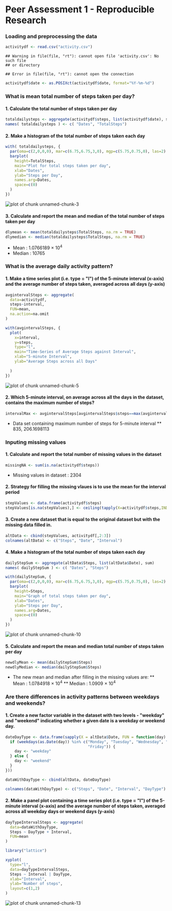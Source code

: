# Peer Assessment 1 - Reproducible Research

### Loading and preprocessing the data


```r
activitydf <- read.csv("activity.csv")
```

```
## Warning in file(file, "rt"): cannot open file 'activity.csv': No such file
## or directory
```

```
## Error in file(file, "rt"): cannot open the connection
```

```r
activitydf$date <- as.POSIXct(activitydf$date, format="%Y-%m-%d")
```

### What is mean total number of steps taken per day?
#### 1. Calculate the total number of steps taken per day


```r
totaldailysteps <- aggregate(activitydf$steps, list(activitydf$date), sum )
names( totaldailysteps ) <- c( "Dates", "TotalSteps")
```

#### 2. Make a histogram of the total number of steps taken each day


```r
with( totaldailysteps, {
  par(oma=c(2,0,0,0), mar=c(6.75,6.75,3,0), mgp=c(5.75,0.75,0), las=2)
  barplot(
    height=TotalSteps,
    main="Plot for total steps taken per day",
    xlab="Dates",
    ylab="Steps per Day",
    names.arg=Dates,
    space=c(0)
  )
})
```

![plot of chunk unnamed-chunk-3](figure/unnamed-chunk-3-1.png) 

#### 3. Calculate and report the mean and median of the total number of steps taken per day


```r
dlymean <- mean(totaldailysteps$TotalSteps, na.rm = TRUE)
dlymedian <- median(totaldailysteps$TotalSteps, na.rm = TRUE)
```

* Mean : 1.0766189 &times; 10<sup>4</sup>
* Median : 10765

### What is the average daily activity pattern?
#### 1. Make a time series plot (i.e. type = "l") of the 5-minute interval (x-axis) and the average number of steps taken, averaged across all days (y-axis)


```r
avgintervalSteps <- aggregate(
  data=activitydf,
  steps~interval,
  FUN=mean,
  na.action=na.omit
)

with(avgintervalSteps, {
  plot(
    x=interval,
    y=steps,
    type="l",
    main="Time-Series of Average Steps against Interval",
    xlab="5-minute Interval",
    ylab="Average Steps across all Days"
    
  )
})
```

![plot of chunk unnamed-chunk-5](figure/unnamed-chunk-5-1.png) 

#### 2. Which 5-minute interval, on average across all the days in the dataset, contains the maximum number of steps?


```r
intervalMax <- avgintervalSteps[avgintervalSteps$steps==max(avgintervalSteps$steps),]
```

* Data set containing maximum number of steps for 5-minute interval
** 835, 206.1698113

### Inputing missing values
#### 1. Calculate and report the total number of missing values in the dataset 


```r
missingNA <- sum(is.na(activitydf$steps))
```

* Missing values in dataset : 2304

#### 2. Strategy for filling the missing vlaues is to use the mean for the interval period


```r
stepValues <- data.frame(activitydf$steps)
stepValues[is.na(stepValues),] <- ceiling(tapply(X=activitydf$steps,INDEX=activitydf$interval,FUN=mean,na.rm=TRUE))
```

#### 3. Create a new dataset that is equal to the original dataset but with the missing data filled in.

```r
altData <- cbind(stepValues, activitydf[,2:3])
colnames(altData) <- c("Steps", "Date", "Interval")
```

#### 4. Make a histogram of the total number of steps taken each day 


```r
dailyStepSum <- aggregate(altData$Steps, list(altData$Date), sum)
names( dailyStepSum ) <- c( "Dates", "Steps")

with(dailyStepSum, {
  par(oma=c(2,0,0,0), mar=c(6.75,6.75,3,0), mgp=c(5.75,0.75,0), las=2)
  barplot(
    height=Steps,
    main="Graph of total steps taken per day",
    xlab="Dates",
    ylab="Steps per Day",
    names.arg=Dates,
    space=c(0)
  )
})
```

![plot of chunk unnamed-chunk-10](figure/unnamed-chunk-10-1.png) 

#### 5. Calculate and report the mean and median total number of steps taken per day

```r
newdlyMean <- mean(dailyStepSum$Steps)
newdlyMedian <- median(dailyStepSum$Steps)
```

* The new mean and median after filling in the missing values are:
** Mean : 1.0784918 &times; 10<sup>4</sup>
** Median : 1.0909 &times; 10<sup>4</sup>

### Are there differences in activity patterns between weekdays and weekends?

#### 1. Create a new factor variable in the dataset with two levels - "weekday" and "weekend" indicating whether a given date is a weekday or weekend day.


```r
dateDayType <- data.frame(sapply(X = altData$Date, FUN = function(day) {
  if (weekdays(as.Date(day)) %in% c("Monday", "Tuesday", "Wednesday", "Thursday", 
                                    "Friday")) {
    day <- "weekday"
  } else {
    day <- "weekend"
  }
}))

dataWithDayType <- cbind(altData, dateDayType)

colnames(dataWithDayType) <- c("Steps", "Date", "Interval", "DayType")
```

#### 2. Make a panel plot containing a time series plot (i.e. type = "l") of the 5-minute interval (x-axis) and the average number of steps taken, averaged across all weekday days or weekend days (y-axis)


```r
dayTypeIntervalSteps <- aggregate(
  data=dataWithDayType,
  Steps ~ DayType + Interval,
  FUN=mean
)

library("lattice")

xyplot(
  type="l",
  data=dayTypeIntervalSteps,
  Steps ~ Interval | DayType,
  xlab="Interval",
  ylab="Number of steps",
  layout=c(1,2)
)
```

![plot of chunk unnamed-chunk-13](figure/unnamed-chunk-13-1.png) 
